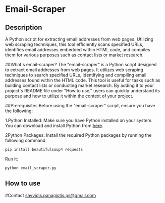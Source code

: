 # Email-Scraper

## Description

A Python script for extracting email addresses from web pages. Utilizing web scraping techniques, this tool efficiently scans specified URLs, identifies email addresses embedded within HTML code, and compiles them for various purposes such as contact lists or market research.

##What's email-scraper?
The "email-scraper" is a Python script designed to extract email addresses from web pages. It utilizes web scraping techniques to search specified URLs, identifying and compiling email addresses found within the HTML code. This tool is useful for tasks such as building contact lists or conducting market research. By adding it to your project's README file under "How to use," users can quickly understand its purpose and how to utilize it within the context of your project.

##Prerequisites
Before using the "email-scraper" script, ensure you have the following:

1.Python Installed: Make sure you have Python installed on your system. You can download and install Python from <a href="https://python.org/downloads">here</a>.

2Python Packages: Install the required Python packages by running the following command:

```bash
pip install beautifulsoup4 requests
```

Run it:
```bash
python email_scraper.py
```

## How to use


#Contact
savvidis.panagiotis.ps@gmail.com

